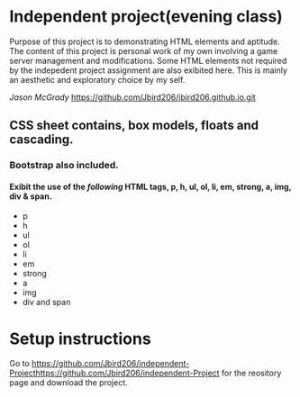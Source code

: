 
# Independent project(evening class)
Purpose of this project is to demonstrating HTML elements and aptitude. The content of this project is personal work of my own 
involving a game server management and modifications. Some HTML elements not required by the indepedent project assignment are also exibited here. This is mainly an aesthetic and exploratory choice by my self. 

_Jason McGrady_
https://github.com/Jbird206/jbird206.github.io.git
## CSS sheet contains, box models, floats and cascading.
### Bootstrap also included.
#### Exibit the use of the *following* HTML tags, p, h, ul, ol, li, em, strong, a, img, div & span.
* p
* h
* ul
* ol
* li
* em
* strong
* a
* img
* div and span

# Setup instructions

Go to https://github.com/Jbird206/independent-Projecthttps://github.com/Jbird206/independent-Project for the reository page and download the project.
